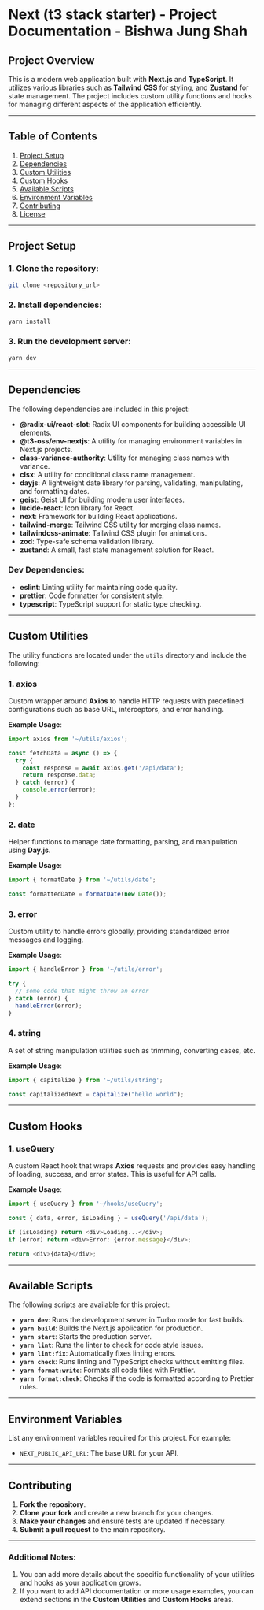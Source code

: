 # **Next (t3 stack starter) - Project Documentation** - Bishwa Jung Shah

## **Project Overview**
This is a modern web application built with **Next.js** and **TypeScript**. It utilizes various libraries such as  **Tailwind CSS** for styling, and **Zustand** for state management. The project includes custom utility functions and hooks for managing different aspects of the application efficiently.

---

## **Table of Contents**

1. [Project Setup](#project-setup)
2. [Dependencies](#dependencies)
3. [Custom Utilities](#custom-utilities)
4. [Custom Hooks](#custom-hooks)
5. [Available Scripts](#available-scripts)
6. [Environment Variables](#environment-variables)
7. [Contributing](#contributing)
8. [License](#license)

---

## **Project Setup**

### 1. Clone the repository:

```bash
git clone <repository_url>
```

### 2. Install dependencies:

```bash
yarn install
```

### 3. Run the development server:

```bash
yarn dev
```

---

## **Dependencies**

The following dependencies are included in this project:

- **@radix-ui/react-slot**: Radix UI components for building accessible UI elements.
- **@t3-oss/env-nextjs**: A utility for managing environment variables in Next.js projects.
- **class-variance-authority**: Utility for managing class names with variance.
- **clsx**: A utility for conditional class name management.
- **dayjs**: A lightweight date library for parsing, validating, manipulating, and formatting dates.
- **geist**: Geist UI for building modern user interfaces.
- **lucide-react**: Icon library for React.
- **next**: Framework for building React applications.
- **tailwind-merge**: Tailwind CSS utility for merging class names.
- **tailwindcss-animate**: Tailwind CSS plugin for animations.
- **zod**: Type-safe schema validation library.
- **zustand**: A small, fast state management solution for React.

### **Dev Dependencies:**
- **eslint**: Linting utility for maintaining code quality.
- **prettier**: Code formatter for consistent style.
- **typescript**: TypeScript support for static type checking.

---

## **Custom Utilities**

The utility functions are located under the `utils` directory and include the following:

### **1. axios**

Custom wrapper around **Axios** to handle HTTP requests with predefined configurations such as base URL, interceptors, and error handling.

**Example Usage**:

```ts
import axios from '~/utils/axios';

const fetchData = async () => {
  try {
    const response = await axios.get('/api/data');
    return response.data;
  } catch (error) {
    console.error(error);
  }
};
```

### **2. date**

Helper functions to manage date formatting, parsing, and manipulation using **Day.js**.

**Example Usage**:

```ts
import { formatDate } from '~/utils/date';

const formattedDate = formatDate(new Date());
```

### **3. error**

Custom utility to handle errors globally, providing standardized error messages and logging.

**Example Usage**:

```ts
import { handleError } from '~/utils/error';

try {
  // some code that might throw an error
} catch (error) {
  handleError(error);
}
```

### **4. string**

A set of string manipulation utilities such as trimming, converting cases, etc.

**Example Usage**:

```ts
import { capitalize } from '~/utils/string';

const capitalizedText = capitalize("hello world");
```

---

## **Custom Hooks**

### **1. useQuery**

A custom React hook that wraps **Axios** requests and provides easy handling of loading, success, and error states. This is useful for API calls.

**Example Usage**:

```ts
import { useQuery } from '~/hooks/useQuery';

const { data, error, isLoading } = useQuery('/api/data');

if (isLoading) return <div>Loading...</div>;
if (error) return <div>Error: {error.message}</div>;

return <div>{data}</div>;
```

---

## **Available Scripts**

The following scripts are available for this project:

- **`yarn dev`**: Runs the development server in Turbo mode for fast builds.
- **`yarn build`**: Builds the Next.js application for production.
- **`yarn start`**: Starts the production server.
- **`yarn lint`**: Runs the linter to check for code style issues.
- **`yarn lint:fix`**: Automatically fixes linting errors.
- **`yarn check`**: Runs linting and TypeScript checks without emitting files.
- **`yarn format:write`**: Formats all code files with Prettier.
- **`yarn format:check`**: Checks if the code is formatted according to Prettier rules.

---

## **Environment Variables**

List any environment variables required for this project. For example:

- `NEXT_PUBLIC_API_URL`: The base URL for your API.

---

## **Contributing**

1. **Fork the repository**.
2. **Clone your fork** and create a new branch for your changes.
3. **Make your changes** and ensure tests are updated if necessary.
4. **Submit a pull request** to the main repository.

---

### **Additional Notes**:

1. You can add more details about the specific functionality of your utilities and hooks as your application grows.
2. If you want to add API documentation or more usage examples, you can extend sections in the **Custom Utilities** and **Custom Hooks** areas.
